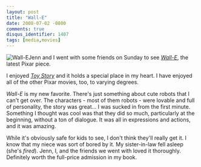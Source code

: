 ```yaml
---
layout: post
title: "Wall-E"
date: 2008-07-02 -0800
comments: true
disqus_identifier: 1407
tags: [media,movies]
---
```

![Wall-E](https://hyqi8g.dm2304.livefilestore.com/y2pRgkABz_lKW3sAUGH7vuWYiRiju0Wh13WGZDZqRYFbywQCB04eS5YY7Ci6A4biK2EQ7NVJ-QH0JQh9uFRVIfwle1hGZjH3B_1uzVvWCz3d5Y/20080702wall-e.gif?psid=1)Jenn
and I went with some friends on Sunday to see
*[Wall-E](http://www.imdb.com/title/tt0910970/)*, the latest Pixar
piece.

I enjoyed *[Toy Story](http://www.imdb.com/title/tt0114709/)* and it
holds a special place in my heart. I have enjoyed all of the other Pixar
movies, too, to varying degrees.

*Wall-E* is my new favorite. There's just something about cute robots
that I can't get over. The characters - most of them robots - were
lovable and full of personality, the story was great... I was sucked in
from the first minute. Something I thought was cool was that they did so
much, particularly at the beginning, without a ton of dialogue. It was
all in expressions and actions, and it was amazing.

While it's obviously safe for kids to see, I don't think they'll really
get it. I know that my niece was sort of bored by it. My sister-in-law
fell asleep (she's *fired*). Jenn, I, and the friends we went with loved
it thoroughly. Definitely worth the full-price admission in my book.

